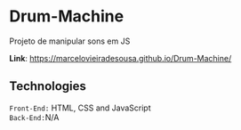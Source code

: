 # Drum-Machine
Projeto de manipular sons em JS

**Link**: https://marcelovieiradesousa.github.io/Drum-Machine/

## Technologies
<code>Front-End:</code> HTML, CSS and JavaScript <br/>
<code>Back-End:</code>N/A
